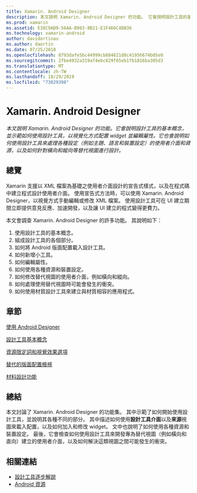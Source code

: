 ```yaml
---
title: Xamarin. Android Designer
description: 本文說明 Xamarin. Android Designer 的功能。 它會說明設計工具的基本概念，並示範如何使用設計工具，以視覺化方式配置 widget 並編輯屬性。 它也會說明如何使用設計工具來處理各種設定（例如主題、語言和裝置設定）的使用者介面和資源，以及如何針對橫向和縱向等替代視圖進行設計。
ms.prod: xamarin
ms.assetid: E38C9AD9-56AA-B983-8B21-E1F466C4DB36
ms.technology: xamarin-android
author: davidortinau
ms.author: daortin
ms.date: 07/25/2018
ms.openlocfilehash: 8793dafe5bc44999cb884621d0c41956674b05e0
ms.sourcegitcommit: 2fbe4932a319af4ebc829f65eb1fb1816ba305d3
ms.translationtype: MT
ms.contentlocale: zh-TW
ms.lasthandoff: 10/29/2019
ms.locfileid: "73029398"
---
```

# <a name="xamarinandroid-designer"></a>Xamarin. Android Designer

_本文說明 Xamarin. Android Designer 的功能。它會說明設計工具的基本概念，並示範如何使用設計工具，以視覺化方式配置 widget 並編輯屬性。它也會說明如何使用設計工具來處理各種設定（例如主題、語言和裝置設定）的使用者介面和資源，以及如何針對橫向和縱向等替代視圖進行設計。_

## <a name="overview"></a>總覽

Xamarin 支援以 XML 檔案為基礎之使用者介面設計的宣告式樣式，以及在程式碼中建立程式設計使用者介面。
使用宣告式方法時，可以使用 Xamarin. Android Designer，以視覺方式手動編輯或修改 XML 檔案。 使用設計工具可在 UI 建立期間立即提供意見反應、加速開發，以及讓 UI 建立的程式變得更費力。

本文會調查 Xamarin. Android Designer 的許多功能。 其說明如下：

1. 使用設計工具的基本概念。
2. 組成設計工具的各個部分。
3. 如何將 Android 版面配置載入設計工具。
4. 如何新增小工具。
5. 如何編輯屬性。
6. 如何使用各種資源和裝置設定。
7. 如何修改替代視圖的使用者介面，例如橫向和縱向。 
8. 如何處理使用替代視圖時可能會發生的衝突。 
9. 如何使用材質設計工具來建立與材質相容的應用程式。

## <a name="sections"></a>章節

 [使用 Android Designer](~/android/user-interface/android-designer/designer-walkthrough.md)

 [設計工具基本概念](~/android/user-interface/android-designer/designer-basics.md)

 [資源限定詞和視覺效果選項](~/android/user-interface/android-designer/resource-qualifiers.md)

 [替代的版面配置檢視](~/android/user-interface/android-designer/alternative-layout-views.md)

 [材料設計功能](~/android/user-interface/android-designer/material-design-features.md)

## <a name="summary"></a>總結

本文討論了 Xamarin. Android Designer 的功能集。
其中示範了如何開始使用設計工具，並說明其各種不同的部分。 其中描述如何使用**設計工具介面**以及**來源**視圖來載入配置，以及如何加入和修改 widget。 文中也說明了如何使用各種資源和裝置設定。 最後，它會檢查如何使用設計工具來開發專為替代視圖（例如橫向和直向）建立的使用者介面，以及如何解決這類視圖之間可能發生的衝突。

## <a name="related-links"></a>相關連結

- [設計工具逐步解說](~/android/user-interface/android-designer/designer-walkthrough.md)
- [Android 資源](~/android/app-fundamentals/resources-in-android/index.md)
